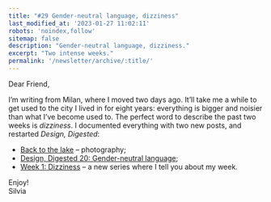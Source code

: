 ```yaml
---
title: "#29 Gender-neutral language, dizziness"
last_modified_at: '2023-01-27 11:02:11'
robots: 'noindex,follow'
sitemap: false
description: "Gender-neutral language, dizziness."
excerpt: "Two intense weeks."
permalink: '/newsletter/archive/:title/'
---
```

Dear Friend,

I’m writing from Milan, where I moved two days ago. It’ll take me a while to get used to the city I lived in for eight years: everything is bigger and noisier than what I’ve become used to. The perfect word to describe the past two weeks is *dizziness*. I documented everything with two new posts, and restarted *Design, Digested*:

<ul class="smd-ul">
  <li><a href="{{ site.url }}/photography/back-to-the-lake/">Back to the lake</a> – photography;</li>
  <li><a href="{{ site.url }}/design-digested/design-digested-20/">Design, Digested 20: Gender-neutral language</a>;</li>
  <li><a href="{{ site.url }}/weeknotes/weeknotes-1-dizziness/">Week 1: Dizziness</a> – a new series where I tell you about my week.</li>
</ul>

Enjoy!  
Silvia